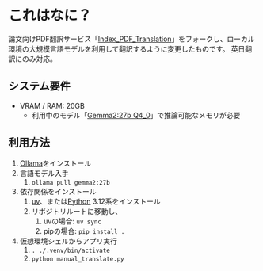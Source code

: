 # これはなに？

論文向けPDF翻訳サービス「[Index_PDF_Translation](https://github.com/Mega-Gorilla/Index_PDF_Translation)」をフォークし、ローカル環境の大規模言語モデルを利用して翻訳するように変更したものです。
英日翻訳にのみ対応。

## システム要件

* VRAM / RAM: 20GB
  * 利用中のモデル「[Gemma2:27b Q4_0](https://ollama.com/library/gemma2)」で推論可能なメモリが必要

## 利用方法

1. [Ollama](https://ollama.com)をインストール
2. 言語モデル入手
   1. `ollama pull gemma2:27b`
3. 依存関係をインストール
   1. [uv](https://github.com/astral-sh/uv)、または[Python](https://www.python.org/downloads/) 3.12系をインストール
   2. リポジトリルートに移動し、
      1. uvの場合: `uv sync`
      2. pipの場合: `pip install .`
4. 仮想環境シェルからアプリ実行
   1. `. ./.venv/bin/activate`
   2. `python manual_translate.py`
